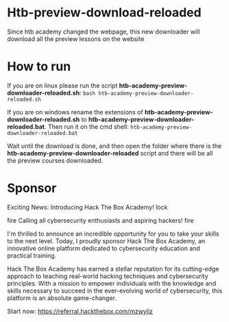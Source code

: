# Htb-preview-download-reloaded
Since htb academy changed the webpage, this new downloader will download all the preview lessons on the website

# How to run 

If you are on linux please run the script **htb-academy-preview-downloader-reloaded.sh**:
`bash htb-academy-preview-downloader-reloaded.sh`

If you are on windows rename the extensions of **htb-academy-preview-downloader-reloaded.sh** to **htb-academy-preview-downloader-reloaded.bat**. Then run it on the cmd shell:
`htb-academy-preview-downloader-reloaded.bat`

Wait until the download is done, and then open the folder where there is the **htb-academy-preview-downloader-reloaded** script and there will be all the preview courses downloaded.

# Sponsor
Exciting News: Introducing Hack The Box Academy! lock

fire Calling all cybersecurity enthusiasts and aspiring hackers! fire

I'm thrilled to announce an incredible opportunity for you to take your skills to the next level. Today, I proudly sponsor Hack The Box Academy, an innovative online platform dedicated to cybersecurity education and practical training.

Hack The Box Academy has earned a stellar reputation for its cutting-edge approach to teaching real-world hacking techniques and cybersecurity principles. With a mission to empower individuals with the knowledge and skills necessary to succeed in the ever-evolving world of cybersecurity, this platform is an absolute game-changer.

Start now: https://referral.hackthebox.com/mzwyliz
